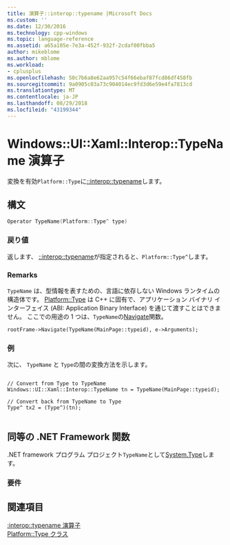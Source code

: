 ```yaml
---
title: 演算子::interop::typename |Microsoft Docs
ms.custom: ''
ms.date: 12/30/2016
ms.technology: cpp-windows
ms.topic: language-reference
ms.assetid: a65a105e-7e3a-452f-932f-2cdaf00fbba5
author: mikeblome
ms.author: mblome
ms.workload:
- cplusplus
ms.openlocfilehash: 50c7b6a8e62aa957c54f66ebaf87fcd86df458fb
ms.sourcegitcommit: 9a0905c03a73c904014ec9fd3d6e59e4fa7813cd
ms.translationtype: MT
ms.contentlocale: ja-JP
ms.lasthandoff: 08/29/2018
ms.locfileid: "43199344"
---
```

# <a name="operator-windowsuixamlinteroptypename"></a>Windows::UI::Xaml::Interop::TypeName 演算子
変換を有効`Platform::Type`に[::interop::typename](https://msdn.microsoft.com/library/windows/apps/windows.ui.xaml.interop.typename.aspx)します。  
  
## <a name="syntax"></a>構文  
  
```cpp  
Operator TypeName(Platform::Type^ type)  
```  
  
### <a name="return-value"></a>戻り値  
 返します、 [::interop::typename](https://msdn.microsoft.com/library/windows/apps/windows.ui.xaml.interop.typename.aspx)が指定されると、`Platform::Type^`します。  
  
### <a name="remarks"></a>Remarks  
 `TypeName` は、型情報を表すための、言語に依存しない Windows ランタイムの構造体です。 [Platform::Type](../cppcx/platform-type-class.md) は C++ に固有で、アプリケーション バイナリ インターフェイス (ABI: Application Binary Interface) を通じて渡すことはできません。 ここでの用途の 1 つは、`TypeName`の[Navigate](https://msdn.microsoft.com/library/windows/apps/hh702394.aspx)関数。  
  
```  
rootFrame->Navigate(TypeName(MainPage::typeid), e->Arguments);  
```  
  
### <a name="example"></a>例  
 次に、 `TypeName` と `Type`の間の変換方法を示します。  
  
```  
  
// Convert from Type to TypeName  
Windows::UI::Xaml::Interop::TypeName tn = TypeName(MainPage::typeid);  
  
// Convert back from TypeName to Type  
Type^ tx2 = (Type^)(tn);  
  
```  
  
## <a name="net-framework-equivalent"></a>同等の .NET Framework 関数  
 .NET framework プログラム プロジェクト`TypeName`として[System.Type](assetId:///System.Type?qualifyHint=False&autoUpgrade=True)します。  
  
### <a name="requirements"></a>要件  
  
## <a name="see-also"></a>関連項目  
 [:interop::typename 演算子](../cppcx/operator-windows-ui-xaml-interop-typename.md)   
 [Platform::Type クラス](../cppcx/platform-type-class.md)